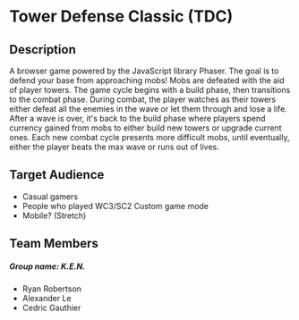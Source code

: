 # Tower Defense Classic (TDC)


## Description
A browser game powered by the JavaScript library Phaser. The goal is to defend your base from approaching mobs! Mobs are defeated with the aid of player towers. The game cycle begins with a build phase, then transitions to the combat phase. During combat, the player watches as their towers either defeat all the enemies in the wave or let them through and lose a life. After a wave is over, it's back to the build phase where players spend currency gained from mobs to either build new towers or upgrade current ones. Each new combat cycle presents more difficult mobs, until eventually, either the player beats the max wave or runs out of lives.

## Target Audience
* Casual gamers
* People who played WC3/SC2 Custom game mode
* Mobile? (Stretch)

## Team Members
##### Group name: K.E.N.
* Ryan Robertson
* Alexander Le
* Cedric Gauthier



